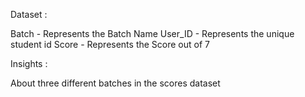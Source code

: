 Dataset : 

Batch - Represents the Batch Name
User_ID - Represents the unique student id
Score - Represents the Score out of 7

Insights :

About three different batches in the scores dataset
